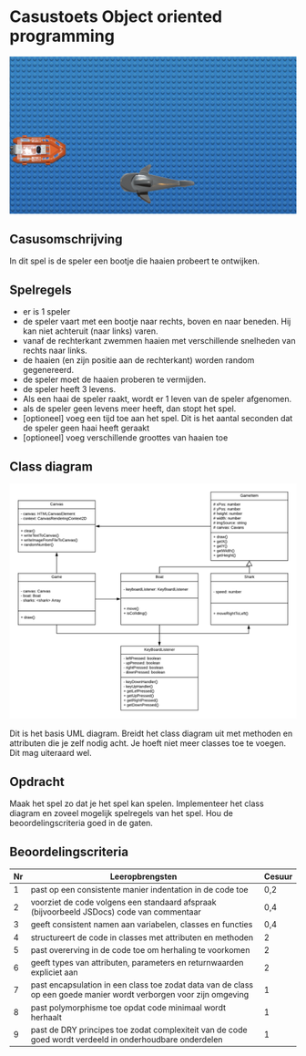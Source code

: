 # Casustoets Object oriented programming

![image van game](./sharkattack-example.png)

## Casusomschrijving

In dit spel is de speler een bootje die haaien probeert te ontwijken.

## Spelregels

- er is 1 speler
- de speler vaart met een bootje naar rechts, boven en naar beneden. Hij kan niet achteruit (naar links) varen.
- vanaf de rechterkant zwemmen haaien met verschillende snelheden van rechts naar links.
- de haaien (en zijn positie aan de rechterkant) worden random gegenereerd.
- de speler moet de haaien proberen te vermijden.
- de speler heeft 3 levens.
- Als een haai de speler raakt, wordt er 1 leven van de speler afgenomen.
- als de speler geen levens meer heeft, dan stopt het spel.
- [optioneel] voeg een tijd toe aan het spel. Dit is het aantal seconden dat de speler geen haai heeft geraakt
- [optioneel] voeg verschillende groottes van haaien toe

## Class diagram

![uml van de game](./sharkattack-uml.png)

Dit is het basis UML diagram. Breidt het class diagram uit met methoden en attributen die je zelf nodig acht. Je hoeft niet meer classes toe te voegen. Dit mag uiteraard wel.

## Opdracht

Maak het spel zo dat je het spel kan spelen. Implementeer het class diagram en zoveel mogelijk spelregels van het spel. Hou de beoordelingscriteria goed in de gaten.

## Beoordelingscriteria

Nr | Leeropbrengsten | Cesuur
--- | --- | ---
1 | past op een consistente manier indentation in de code toe | 0,2
2 | voorziet de code volgens een standaard afspraak (bijvoorbeeld JSDocs) code van commentaar | 0,4
3 | geeft consistent namen aan variabelen, classes en functies | 0,4
4 | structureert de code in classes met attributen en methoden | 2
5 | past overerving in de code toe om herhaling te voorkomen | 2
6 | geeft types van attributen, parameters en returnwaarden expliciet aan | 2
7 | past encapsulation in een class toe zodat data van de class op een goede manier wordt verborgen voor zijn omgeving | 1
8 | past polymorphisme toe opdat code minimaal wordt herhaalt | 1
9 | past de DRY principes toe zodat complexiteit van de code goed wordt verdeeld in onderhoudbare onderdelen | 1
